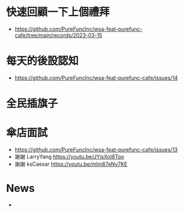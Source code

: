 # 快速回顧一下上個禮拜 
* https://github.com/PureFuncInc/wsa-feat-purefunc-cafe/tree/main/records/2023-03-15

# 每天的後設認知
* https://github.com/PureFuncInc/wsa-feat-purefunc-cafe/issues/14

# 全民插旗子

# 傘店面試
* https://github.com/PureFuncInc/wsa-feat-purefunc-cafe/issues/13
* 謝謝 LarryYang https://youtu.be/JYjsXoI8Too
* 謝謝 ksCaesar https://youtu.be/mIm87eNv7KE

# News
* 
